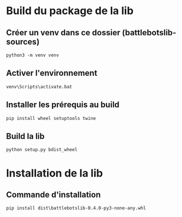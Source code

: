 # Build du package de la lib

## Créer un venv dans ce dossier (battlebotslib-sources)
```
python3 -m venv venv
```

## Activer l'environnement
```
venv\Scripts\activate.bat
```

## Installer les prérequis au build
```
pip install wheel setuptools twine
```

## Build la lib
```
python setup.py bdist_wheel
```

# Installation de la lib

## Commande d'installation
```
pip install dist\battlebotslib-0.4.0-py3-none-any.whl
```
